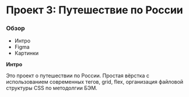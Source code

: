 # Проект 3: Путешествие по России

### Обзор
* Интро
* Figma
* Картинки

**Интро**

Это проект о путешествии по России. Простая вёрстка с использованием современных тегов, grid, flex, организация файловой структуры CSS по методолгии БЭМ.
